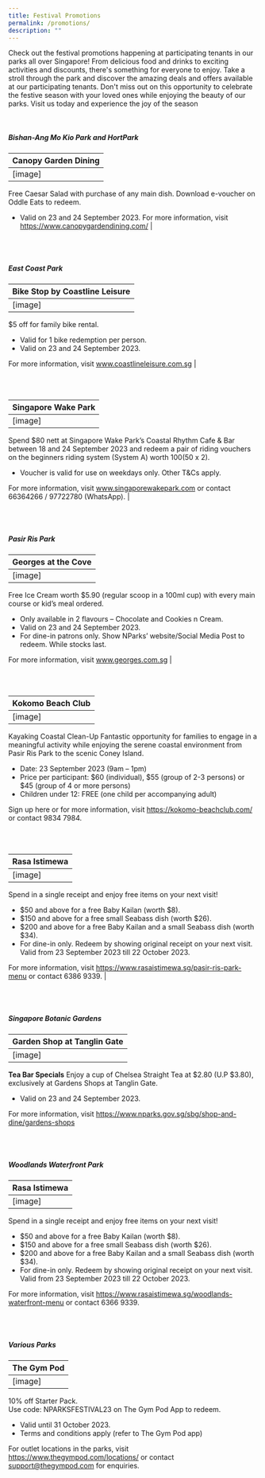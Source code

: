 ```yaml
---
title: Festival Promotions
permalink: /promotions/
description: ""
---
```

Check out the festival promotions happening at participating tenants in our parks all over Singapore! From delicious food and drinks to exciting activities and discounts, there's something for everyone to enjoy. Take a stroll through the park and discover the amazing deals and offers available at our participating tenants. Don't miss out on this opportunity to celebrate the festive season with your loved ones while enjoying the beauty of our parks. Visit us today and experience the joy of the season

<br>

##### Bishan-Ang Mo Kio Park and HortPark

| Canopy Garden Dining |
| -------- |
|[image]


Free Caesar Salad with purchase of any main dish. Download e-voucher on Oddle Eats to redeem. 
* Valid on 23 and 24 September 2023. 
For more information, visit https://www.canopygardendining.com/ |

<br>
<br>


##### East Coast Park

| Bike Stop by Coastline Leisure |
| -------- |
|[image]

$5 off for family bike rental.  
* Valid for 1 bike redemption per person. 
* Valid on 23 and 24 September 2023. 

For more information, visit www.coastlineleisure.com.sg   |

<br>
<br>



| Singapore Wake Park |
| -------- |
|[image]

Spend $80 nett at Singapore Wake Park’s Coastal Rhythm Cafe &amp; Bar between 18 and 24 September 2023 and redeem a pair of riding vouchers on the beginners riding system (System A) worth $100 ($50 x 2). 
* Voucher is valid for use on weekdays only. Other T&amp;Cs apply.  

For more information, visit www.singaporewakepark.com 
or contact 66364266 / 97722780 (WhatsApp).    |

<br>
<br>



##### Pasir Ris Park

| Georges at the Cove  |
| -------- |
|[image]

Free Ice Cream worth $5.90 (regular scoop in a 100ml cup) with every main course or kid’s meal ordered. 
* Only available in 2 flavours – Chocolate and Cookies n Cream. 
* Valid on 23 and 24 September 2023. 
* For dine-in patrons only. Show NParks’ website/Social Media Post to redeem. While stocks last.  

For more information, visit www.georges.com.sg     |

<br>
<br>



| Kokomo Beach Club |
| -------- |
|[image]
Kayaking Coastal Clean-Up 
Fantastic opportunity for families to engage in a meaningful activity while enjoying the serene coastal environment from Pasir Ris Park to the scenic Coney Island. 
* Date: 23 September 2023 (9am – 1pm) 
* Price per participant: $60 (individual), $55 (group of 2-3 persons) or $45 (group of 4 or more persons) 
* Children under 12: FREE (one child per accompanying adult) 

Sign up here or for more information, visit https://kokomo-beachclub.com/ or contact 9834 7984. 

<br>
<br>


 
| Rasa Istimewa |
| -------- |
|[image]

Spend in a single receipt and enjoy free items on your next visit! 
* $50 and above for a free Baby Kailan (worth $8). 
* $150 and above for a free small Seabass dish (worth $26). 
* $200 and above for a free Baby Kailan and a small Seabass dish (worth $34). 
* For dine-in only. Redeem by showing original receipt on your next visit. Valid from 23 September 2023 till 22 October 2023. 

For more information, visit https://www.rasaistimewa.sg/pasir-ris-park-menu or contact 6386 9339.  |

<br>
<br>



##### Singapore Botanic Gardens
| Garden Shop at Tanglin Gate |
| -------- |
|[image]

**Tea Bar Specials**
Enjoy a cup of Chelsea Straight Tea at $2.80 (U.P $3.80), exclusively at Gardens Shops at Tanglin Gate. 
* Valid on 23 and 24 September 2023. 

For more information, visit https://www.nparks.gov.sg/sbg/shop-and-dine/gardens-shops 

<br>
<br>



##### Woodlands Waterfront Park
| Rasa Istimewa |
| -------- |
|[image]

Spend in a single receipt and enjoy free items on your next visit! 
* $50 and above for a free Baby Kailan (worth $8). 
* $150 and above for a free small Seabass dish (worth $26). 
* $200 and above for a free Baby Kailan and a small Seabass dish (worth $34). 
* For dine-in only. Redeem by showing original receipt on your next visit. Valid from 23 September 2023 till 22 October 2023. 

For more information, visit https://www.rasaistimewa.sg/woodlands-waterfront-menu or contact 6366 9339. 

<br>
<br>



##### Various Parks
| The Gym Pod |
| -------- |
|[image]

10% off Starter Pack.  
Use code: NPARKSFESTIVAL23 on The Gym Pod App to redeem.  
* Valid until 31 October 2023. 
* Terms and conditions apply (refer to The Gym Pod app) 

For outlet locations in the parks, visit https://www.thegympod.com/locations/ or contact support@thegympod.com for enquiries.  